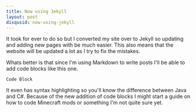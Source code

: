 ```yaml
--- 
title: Now using Jekyll
layout: post
disqusid: now-using-jekyll
---
```


It took for ever to do so but I converted my site over to Jekyll so updating and adding new pages with be much easier. This also means that the website will be updated a lot as I try to fix the mistakes.

Whats better is that since I'm using Markdown to write posts I'll be able to add code blocks like this one.

```
Code Block
```

It even has syntax highlighting so you'll know the difference between Java and C#. Because of the new addition of code blocks I might start a guide on how to code Minecraft mods or something I'm not quite sure yet.